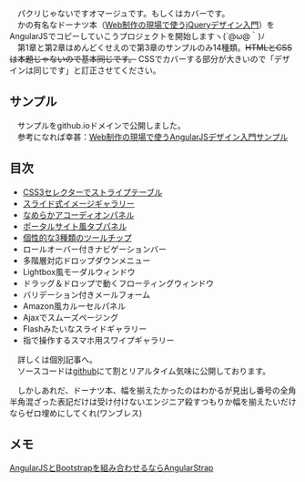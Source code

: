   
　パクリじゃないですオマージュです。もしくはカバーです。  
　かの有名なドーナツ本（[Web制作の現場で使うjQueryデザイン入門](https://www.amazon.co.jp/dp/4048913913/)）をAngularJSでコピーしていこうプロジェクトを開始しますヽ(´@ω@｀)ﾉ  
　第1章と第2章はめんどくせえので第3章のサンプルのみ14種類。<DEL>HTMLとCSSは本題じゃないので基本同じです。</DEL> CSSでカバーする部分が大きいので「デザインは同じです」と訂正させてください。  
  
## サンプル  
  
　サンプルをgithub.ioドメインで公開しました。  
　参考になれば幸甚：[Web制作の現場で使うAngularJSデザイン入門サンプル](https://perpouh.github.io/get-start-angular-design/)  
  
## 目次  
  
 - [CSS3セレクターでストライプテーブル](http://qiita.com/perpouh/items/2c87097741b7bfb879a2)  
 - [スライド式イメージギャラリー](http://qiita.com/perpouh/items/51b052e40478b13957a2)  
 - [なめらかアコーディオンパネル](http://qiita.com/perpouh/items/a6347f0e227bf16a2705)  
 - [ポータルサイト風タブパネル](http://qiita.com/perpouh/items/96488398a7c4bd790b9e)  
 - [個性的な3種類のツールチップ](http://qiita.com/perpouh/items/7c3da774685f758f4295)  
 - ロールオーバー付きナビゲーションバー  
 - 多階層対応ドロップダウンメニュー  
 - Lightbox風モーダルウィンドウ  
 - ドラッグ＆ドロップで動くフローティングウィンドウ  
 - バリデーション付きメールフォーム  
 - Amazon風カルーセルパネル  
 - Ajaxでスムーズページング  
 - Flashみたいなスライドギャラリー  
 - 指で操作するスマホ用スワイプギャラリー  
  
　詳しくは個別記事へ。  
　ソースコードは[github](https://github.com/perpouh/get-start-angular-design)にて割とリアルタイム気味に公開しております。  
  
  
　しかしあれだ、ドーナツ本、幅を揃えたかったのはわかるが見出し番号の全角半角混ざった表記だけは受け付けないエンジニア殺すつもりか幅を揃えたいだけならゼロ埋めにしてくれ(ワンブレス)  
  
## メモ  
[AngularJSとBootstrapを組み合わせるならAngularStrap](http://qiita.com/nakamura-to/items/4d963a52bceef1b8c741)  
